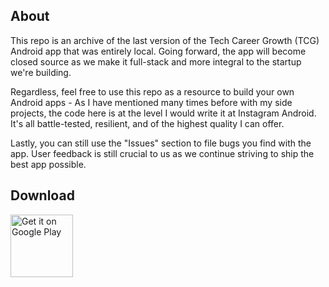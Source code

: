 ## About
This repo is an archive of the last version of the Tech Career Growth (TCG) Android app that was entirely local. Going forward, the app will become closed source as we make it full-stack and more integral to the startup we're building.

Regardless, feel free to use this repo as a resource to build your own Android apps - As I have mentioned many times before with my side projects, the code here is at the level I would write it at Instagram Android. It's all battle-tested, resilient, and of the highest quality I can offer.

Lastly, you can still use the "Issues" section to file bugs you find with the app. User feedback is still crucial to us as we continue striving to ship the best app possible.

## Download

<a href="https://play.google.com/store/apps/details?id=com.randomappsinc.techcareergrowth" target="_blank">
<img src="https://play.google.com/intl/en_us/badges/images/generic/en-play-badge.png" alt="Get it on Google Play" height="100"/></a>
